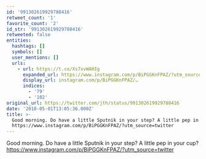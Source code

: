 ```yaml
---
id: '991302619929788416'
retweet_count: '1'
favorite_count: '2'
id_str: '991302619929788416'
retweeted: false
entities:
  hashtags: []
  symbols: []
  user_mentions: []
  urls:
    - url: https://t.co/Xs7xvWAHIg
      expanded_url: https://www.instagram.com/p/BiPGGKnFPAZ/?utm_source=twitter
      display_url: instagram.com/p/BiPGGKnFPAZ/…
      indices:
        - '79'
        - '102'
original_url: https://twitter.com/jth/status/991302619929788416
date: '2018-05-01T13:05:36.000Z'
title: >-
  Good morning. Do have a little Sputnik in your step? A little pep in your cup?
  https://www.instagram.com/p/BiPGGKnFPAZ/?utm_source=twitter
---
```


Good morning. Do have a little Sputnik in your step? A little pep in your cup? https://www.instagram.com/p/BiPGGKnFPAZ/?utm_source=twitter